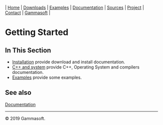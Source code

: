 | [Home](home.md) | [Downloads](downloads.md) | [Examples](examples.md) | [Documentation](documentation.md) | [Sources](https://github.com/gammasoft71/xtd.strings) | [Project](https://sourceforge.net/projects/stringspro/) | [Contact](contact.md) | [Gammasoft](https://gammasoft71.wixsite.com/gammasoft) |

# Getting Started

## In This Section

* [Installation](downloads.md) provide download and install documentation.
* [C++ and system](c++.md) provide C++, Operating System and compilers documentation.
* [Examples](../examples) provide some examples.

## See also

[Documentation](documentation.md)

______________________________________________________________________________________________

© 2019 Gammasoft.
